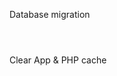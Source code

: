 Database migration

```php artisan migrate
```
```php artisan db:seed
```
```php artisan migrate:refresh --seed #re-run all migrations with seeds
```

Clear App & PHP cache

```composer run-script clear; sudo service php7.0-fpm restart;
```

```gulp --gulpfile vendor/ohiocms/core/gulpfile.js
```

```gulp watch --gulpfile vendor/ohiocms/core/gulpfile.js
```

```php artisan vendor:publish --provider="Ohio\Core\Base\OhioCoreServiceProvider"
```